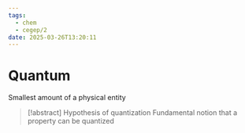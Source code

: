 ```yaml
---
tags:
  - chem
  - cegep/2
date: 2025-03-26T13:20:11
---
```


# Quantum

Smallest amount of a physical entity

> [!abstract] Hypothesis of quantization
> Fundamental notion that a property can be quantized
